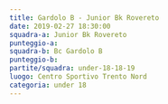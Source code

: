 ```yaml
---
title: Gardolo B - Junior Bk Rovereto
date: 2019-02-27 18:30:00
squadra-a: Junior Bk Rovereto
punteggio-a: 
squadra-b: Bc Gardolo B
punteggio-b: 
partite/squadra: under-18-18-19
luogo: Centro Sportivo Trento Nord
categoria: under 18
---
```

